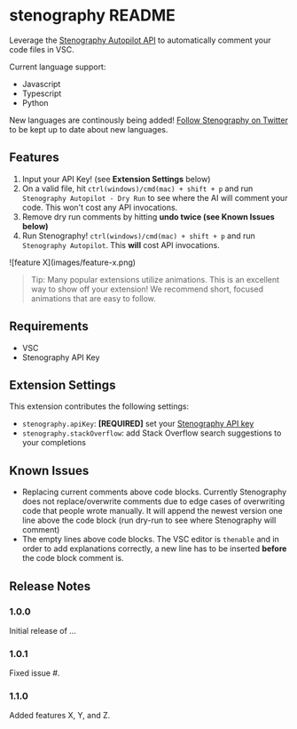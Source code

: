 # stenography README

Leverage the [Stenography Autopilot API](https://bramses.notion.site/bramses/Stenography-Documentation-08e26294e93a48c09ea5bdf3a78ded00#74e2cb7e877840c3a9fa0a3ca53961ab) to automatically comment your code files in VSC.

Current language support:
- Javascript
- Typescript
- Python

New languages are continously being added! [Follow Stenography on Twitter](https://twitter.com/StenographyDev) to be kept up to date about new languages. 

## Features

1. Input your API Key! (see **Extension Settings** below)
2. On a valid file, hit `ctrl(windows)/cmd(mac) + shift + p` and run `Stenography Autopilot - Dry Run` to see where the AI will comment your code. This won't cost any API invocations.
3. Remove dry run comments by hitting **undo twice (see Known Issues below)**
4. Run Stenography! `ctrl(windows)/cmd(mac) + shift + p` and run `Stenography Autopilot`. This **will** cost API invocations.


\!\[feature X\]\(images/feature-x.png\)

> Tip: Many popular extensions utilize animations. This is an excellent way to show off your extension! We recommend short, focused animations that are easy to follow.

## Requirements

- VSC
- Stenography API Key

## Extension Settings

This extension contributes the following settings:

* `stenography.apiKey`: **[REQUIRED]** set your [Stenography API key](https://stenography.dev/dashboard)
* `stenography.stackOverflow`: add Stack Overflow search suggestions to your completions

## Known Issues

- Replacing current comments above code blocks. Currently Stenography does not replace/overwrite comments due to edge cases of overwriting code that people wrote manually. It will append the newest version one line above the code block (run dry-run to see where Stenography will comment)
- The empty lines above code blocks. The VSC editor is `thenable` and in order to add explanations correctly, a new line has to be inserted **before** the code block comment is.   


## Release Notes

### 1.0.0

Initial release of ...

### 1.0.1

Fixed issue #.

### 1.1.0

Added features X, Y, and Z.